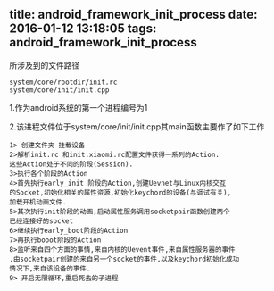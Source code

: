 title: android_framework_init_process
date: 2016-01-12 13:18:05
tags: android_framework_init_process
---
所涉及到的文件路径
```
system/core/rootdir/init.rc
system/core/init/init.cpp
```


1.作为android系统的第一个进程编号为1

2.该进程文件位于system/core/init/init.cpp其main函数主要作了如下工作
```
1> 创建文件夹 挂载设备
2>解析init.rc 和init.xiaomi.rc配置文件获得一系列的Action.
这些Action处于不同的阶段(Session).
3>执行各个阶段的Action
4>首先执行early_init 阶段的Action,创建Uevnet与Linux内核交互
的Socket,初始化相关的属性资源,初始化keychord的设备(与调试有关),
加载开机动画文件.
5>其次执行init阶段的动画,启动属性服务调用socketpair函数创建两个
已经连接好的socket
6>继续执行early_boot阶段的Action
7>再执行booot阶段的Action
8>监听来自四个方面的事情,来自内核的Uevent事件,来自属性服务器的事件
,由socketpair创建的来自另一个socket的事件,以及keychord初始化成功
情况下,来自该设备的事件.
9> 开启无限循环,重启死去的子进程

```
